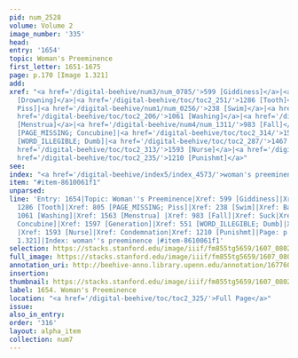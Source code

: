 ```yaml
---
pid: num_2528
volume: Volume 2
image_number: '335'
head:
entry: '1654'
topic: Woman's Preeminence
first_letter: 1651-1675
page: p.170 [Image 1.321]
add:
xref: "<a href='/digital-beehive/num3/num_0785/'>599 [Giddiness]</a>|<a href='/digital-beehive/num3/num_0968/'>684
  [Drowning]</a>|<a href='/digital-beehive/toc/toc2_251/'>1286 [Tooth]</a>|805 [PAGE_MISSING;
  Piss]|<a href='/digital-beehive/num1/num_0256/'>238 [Swim]</a>|<a href='/digital-beehive/alpha1/alpha_0054/'>Baldness</a>|<a
  href='/digital-beehive/toc/toc2_206/'>1061 [Washing]</a>|<a href='/digital-beehive/toc/toc2_307/'>1563
  [Menstrua]</a>|<a href='/digital-beehive/num4/num_1311/'>983 [Fall]</a>|<a href='/digital-beehive/alpha4/alpha_0928/'>Suck</a>|787
  [PAGE_MISSING; Concubine]|<a href='/digital-beehive/toc/toc2_314/'>1597 [Generation]</a>|551
  [WORD_ILLEGIBLE; Dumb]|<a href='/digital-beehive/toc/toc2_287/'>1467 [Pope]</a>|<a
  href='/digital-beehive/toc/toc2_313/'>1593 [Nurse]</a>|<a href='/digital-beehive/alpha1/alpha_0168/'>Condemnation</a>|<a
  href='/digital-beehive/toc/toc2_235/'>1210 [Punishmt]</a>"
see:
index: "<a href='/digital-beehive/index5/index_4573/'>woman's preeminence</a>"
item: "#item-8610061f1"
unparsed:
line: 'Entry: 1654|Topic: Woman''s Preeminence|Xref: 599 [Giddiness]|Xref: 684 [Drowning]|Xref:
  1286 [Tooth]|Xref: 805 [PAGE_MISSING; Piss]|Xref: 238 [Swim]|Xref: Baldness|Xref:
  1061 [Washing]|Xref: 1563 [Menstrua] |Xref: 983 [Fall]|Xref: Suck|Xref: 787 [PAGE_MISSING;
  Concubine]|Xref: 1597 [Generation]|Xref: 551 [WORD_ILLEGIBLE; Dumb]|Xref: 1467 [Pope]
  |Xref: 1593 [Nurse]|Xref: Condemnation|Xref: 1210 [Punishmt]|Page: p.170 [Image
  1.321]|Index: woman''s preeminence |#item-8610061f1'
selection: https://stacks.stanford.edu/image/iiif/fm855tg5659/1607_0802/368,3024,2936,993/full/0/default.jpg
full_image: https://stacks.stanford.edu/image/iiif/fm855tg5659/1607_0802/full/full/0/default.jpg
annotation_uri: http://beehive-anno.library.upenn.edu/annotation/1677609781812
insertion:
thumbnail: https://stacks.stanford.edu/image/iiif/fm855tg5659/1607_0802/368,3024,600,180/250,/0/default.jpg
label: 1654. Woman's Preeminence
location: "<a href='/digital-beehive/toc/toc2_325/'>Full Page</a>"
issue:
also_in_entry:
order: '316'
layout: alpha_item
collection: num7
---
```

